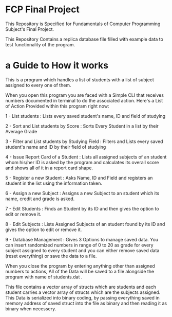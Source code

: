 # FCP Final Project
This Repository is Specified for Fundamentals of Computer Programming Subject's Final Project.


This Repository Contains a replica database file filled with example data to test functionality of the program.


# a Guide to How it works
This is a program which handles a list of students with a list of subject assigned to every one of them.


When you open this program you are faced with a Simple CLI that receives numbers documented in terminal to do the associated action.
Here's a List of Action Provided within this program right now:


1 - List students : 
Lists every saved student's name, ID and field of studying


2 - Sort and List students by Score : 
Sorts Every Student in a list by their Average Grade


3 - Filter and List students by Studying Field : Filters and Lists every saved student's name and ID by their field of studying


4 - Issue Report Card of a Student : 
Lists all assigned subjects of an student whom his/her ID is asked by the program and calculates its overall score and shows all of it in a report card shape.


5 - Register a new Student : 
Asks Name, ID and Field and registers an student in the list using the information taken.


6 - Assign a new Subject : 
Assigns a new Subject to an student which its name, credit and grade is asked.


7 - Edit Students : 
Finds an Student by its ID and then gives the option to edit or remove it.


8 - Edit Subjects : 
Lists Assigned Subjects of an student found by its ID and gives the option to edit or remove  it.


9 - Database Management :
Gives 3 Options to manage saved data. You can insert randomized numbers in range of 0 to 20 as grade for every subject assigned to every student and you can either remove saved data (reset everything) or save the data to a file.


When you close the program by entering anything other than assigned numbers to actions, All of the Data will be saved to a file alongside the program with name of students.dat .


This file contains a vector array of structs which are students and each student carries a vector array of structs which are the subjects assigned. This Data is serialized into binary coding, by passing everything saved in memory address of saved struct into the file as binary and then reading it as binary when necessery.
